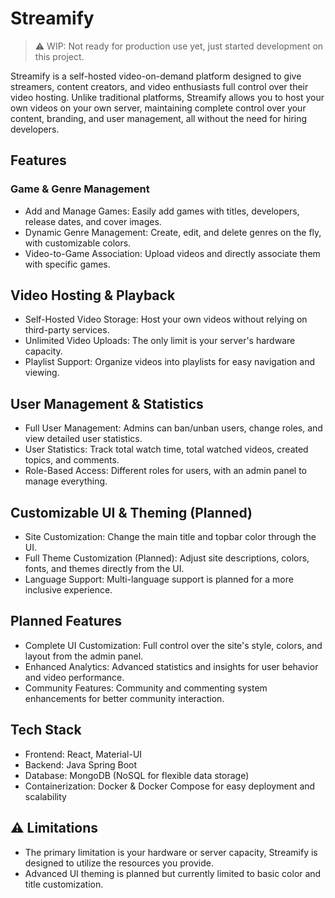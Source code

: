 # Streamify

> ⚠️ WIP: Not ready for production use yet, just started development on this project.

Streamify is a self-hosted video-on-demand platform designed to give streamers, 
content creators, and video enthusiasts full control over their 
video hosting. Unlike traditional platforms, Streamify 
allows you to host your own videos on your own server, 
maintaining complete control over your content, branding, 
and user management, all without the need for hiring developers.

## Features
### Game & Genre Management
- Add and Manage Games: Easily add games with titles, developers, release dates, and cover images.
- Dynamic Genre Management: Create, edit, and delete genres on the fly, with customizable colors.
- Video-to-Game Association: Upload videos and directly associate them with specific games.
## Video Hosting & Playback
- Self-Hosted Video Storage: Host your own videos without relying on third-party services.
- Unlimited Video Uploads: The only limit is your server's hardware capacity.
- Playlist Support: Organize videos into playlists for easy navigation and viewing.
## User Management & Statistics
- Full User Management: Admins can ban/unban users, change roles, and view detailed user statistics.
- User Statistics: Track total watch time, total watched videos, created topics, and comments.
- Role-Based Access: Different roles for users, with an admin panel to manage everything.
## Customizable UI & Theming (Planned)
- Site Customization: Change the main title and topbar color through the UI.
- Full Theme Customization (Planned): Adjust site descriptions, colors, fonts, and themes directly from the UI.
- Language Support: Multi-language support is planned for a more inclusive experience.
## Planned Features
- Complete UI Customization: Full control over the site's style, colors, and layout from the admin panel.
- Enhanced Analytics: Advanced statistics and insights for user behavior and video performance.
- Community Features: Community and commenting system enhancements for better community interaction.
## Tech Stack
- Frontend: React, Material-UI
- Backend: Java Spring Boot
- Database: MongoDB (NoSQL for flexible data storage)
- Containerization: Docker & Docker Compose for easy deployment and scalability

## ⚠️ Limitations
- The primary limitation is your hardware or server capacity, Streamify is designed to utilize the resources you provide.
- Advanced UI theming is planned but currently limited to basic color and title customization.
